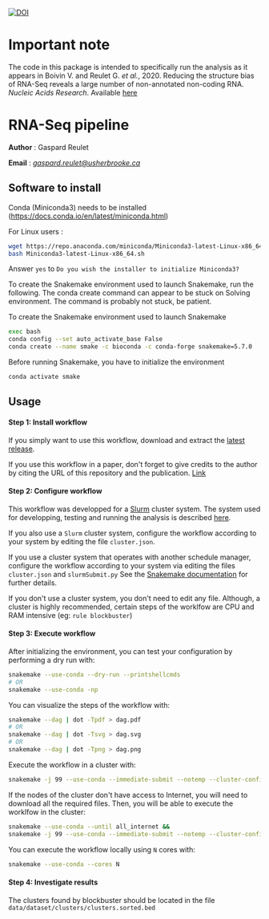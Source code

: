 [![DOI](https://zenodo.org/badge/232594584.svg)](https://zenodo.org/badge/latestdoi/232594584)

# Important note
 The code in this package is intended to specifically run the analysis as it appears in Boivin V. and Reulet G. _et al._, 2020. Reducing the structure bias of RNA-Seq reveals a large number of non-annotated non-coding RNA. *Nucleic Acids Research*. Available [here](https://doi.org/10.1093/nar/gkaa028)


# RNA-Seq pipeline

__Author__ : Gaspard Reulet

__Email__ :  _<gaspard.reulet@usherbrooke.ca>_

## Software to install
Conda (Miniconda3) needs to be installed (https://docs.conda.io/en/latest/miniconda.html)

For Linux users :
```bash
wget https://repo.anaconda.com/miniconda/Miniconda3-latest-Linux-x86_64.sh
bash Miniconda3-latest-Linux-x86_64.sh
```

Answer `yes` to `Do you wish the installer to initialize Miniconda3?`

To create the Snakemake environment used to launch Snakemake, run the following.
The conda create command can appear to be stuck on Solving environment.
The command is probably not stuck, be patient.

To create the Snakemake environment used to launch Snakemake
```bash
exec bash
conda config --set auto_activate_base False
conda create --name smake -c bioconda -c conda-forge snakemake=5.7.0
```

Before running Snakemake, you have to initialize the environment
```bash
conda activate smake
```


## Usage

#### Step 1: Install workflow

If you simply want to use this workflow, download and extract the [latest release](http://gitlabscottgroup.med.usherbrooke.ca/gaspard/snakemake_blockbuster/tree/master).

If you use this workflow in a paper, don't forget to give credits to the author by citing the URL of this repository and the publication. [Link]()

#### Step 2: Configure workflow

This workflow was developped for a [Slurm](https://slurm.schedmd.com/) cluster system.
The system used for developping, testing and running the analysis is described [here](https://docs.computecanada.ca/wiki/Cedar).

If you also use a `Slurm` cluster system, configure the workflow according to your system by editing the file `cluster.json`.

If you use a cluster system that operates with another schedule manager, configure the workflow according to your system via editing the files `cluster.json` and `slurmSubmit.py`
See the [Snakemake documentation](https://snakemake.readthedocs.io/en/stable/executable.html) for further details.

If you don't use a cluster system, you don't need to edit any file. Although, a cluster is highly recommended, certain steps of the worklfow are CPU and RAM intensive (eg: `rule blockbuster`)

#### Step 3: Execute workflow

After initializing the environment, you can test your configuration by performing a dry run with:
```bash
snakemake --use-conda --dry-run --printshellcmds
# OR
snakemake --use-conda -np
```

You can visualize the steps of the workflow with:
```bash
snakemake --dag | dot -Tpdf > dag.pdf
# OR
snakemake --dag | dot -Tsvg > dag.svg
# OR
snakemake --dag | dot -Tpng > dag.png
```

Execute the workflow in a cluster with:
```bash
snakemake -j 99 --use-conda --immediate-submit --notemp --cluster-config cluster.json --cluster 'python3 slurmSubmit.py {dependencies}'
```
If the nodes of the cluster don't have access to Internet, you will need to download all the required files. Then, you will be able to execute the worklfow in the cluster:
```bash
snakemake --use-conda --until all_internet &&
snakemake -j 99 --use-conda --immediate-submit --notemp --cluster-config cluster.json --cluster 'python3 slurmSubmit.py {dependencies}'
```

You can execute the workflow locally using `N` cores with:
```bash
snakemake --use-conda --cores N
```

#### Step 4: Investigate results

The clusters found by blockbuster should be located in the file `data/dataset/clusters/clusters.sorted.bed`

